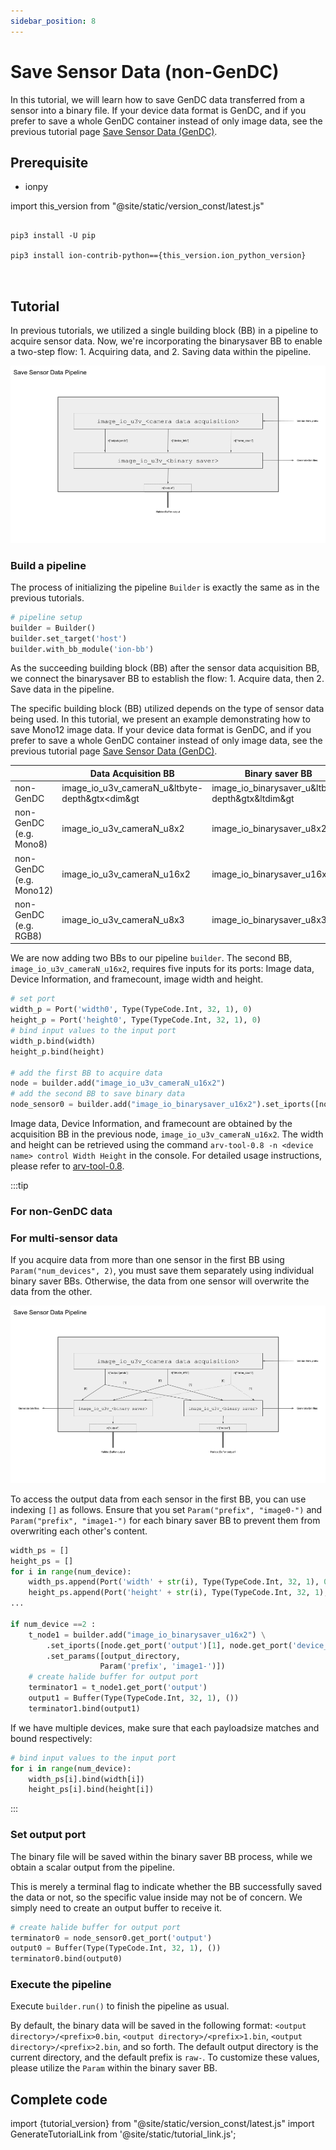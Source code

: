 ```yaml
---
sidebar_position: 8
---
```


# Save Sensor Data (non-GenDC)

In this tutorial, we will learn how to save GenDC data transferred from a sensor into a binary file.
If your device data format is GenDC, and if you prefer to save a whole GenDC container instead of only image data, see the previous tutorial page [Save Sensor Data (GenDC)](./save-gendc.md).

## Prerequisite

* ionpy

import this_version from "@site/static/version_const/latest.js"

<pre>
<code class="language-bash">
pip3 install -U pip<br />
pip3 install ion-contrib-python=={this_version.ion_python_version}<br />
</code>
</pre>

## Tutorial

In previous tutorials, we utilized a single building block (BB) in a pipeline to acquire sensor data. Now, we're incorporating the binarysaver BB to enable a two-step flow: 1. Acquiring data, and 2. Saving data within the pipeline.

![binarysaver-bb-after-data-acquisition-BB](../img/tutorial4-single-sensor.png)

### Build a pipeline

The process of initializing the pipeline `Builder` is exactly the same as in the previous tutorials. 

```python
# pipeline setup
builder = Builder()
builder.set_target('host')
builder.with_bb_module('ion-bb')
```

As the succeeding building block (BB) after the sensor data acquisition BB, we connect the binarysaver BB to establish the flow: 1. Acquire data, then 2. Save data in the pipeline.

The specific building block (BB) utilized depends on the type of sensor data being used. In this tutorial, we present an example demonstrating how to save Mono12 image data. If your device data format is GenDC, and if you prefer to save a whole GenDC container instead of only image data, see the previous tutorial page [Save Sensor Data (GenDC)](./save-gendc.md).

|           | Data Acquisition BB                            | Binary saver BB                                  |
|-----------|------------------------------------------------|--------------------------------------------------|
| non-GenDC | image_io_u3v_cameraN_u&ltbyte-depth&gtx<dim&gt | image_io_binarysaver_u&ltbyte-depth&gtx&ltdim&gt |
| non-GenDC<br/>(e.g. Mono8) | image_io_u3v_cameraN_u8x2 | image_io_binarysaver_u8x2 |
| non-GenDC<br/>(e.g. Mono12) | image_io_u3v_cameraN_u16x2 | image_io_binarysaver_u16x2 |
| non-GenDC<br/>(e.g. RGB8) | image_io_u3v_cameraN_u8x3 | image_io_binarysaver_u8x3 |

We are now adding two BBs to our pipeline `builder`. The second BB, `image_io_u3v_cameraN_u16x2`, requires five inputs for its ports: Image data, Device Information, and framecount, image width and height.

```python
# set port
width_p = Port('width0', Type(TypeCode.Int, 32, 1), 0)
height_p = Port('height0', Type(TypeCode.Int, 32, 1), 0)
# bind input values to the input port
width_p.bind(width)
height_p.bind(height)

# add the first BB to acquire data
node = builder.add("image_io_u3v_cameraN_u16x2")
# add the second BB to save binary data 
node_sensor0 = builder.add("image_io_binarysaver_u16x2").set_iports([node.get_port('output')[0], node.get_port('device_info')[0], node.get_port('frame_count')[i], width_p, height_p ])
```

Image data, Device Information, and framecount are obtained by the acquisition BB in the previous node, `image_io_u3v_cameraN_u16x2`. The width and height can be retrieved using the command `arv-tool-0.8 -n <device name> control Width Height` in the console. For detailed usage instructions, please refer to [arv-tool-0.8](../../external/aravis/arv-tools).


:::tip

### For non-GenDC data

### For multi-sensor data

If you acquire data from more than one sensor in the first BB using `Param("num_devices", 2)`, you must save them separately using individual binary saver BBs. Otherwise, the data from one sensor will overwrite the data from the other.

![binarysaver-bb-after-data-acquisition-BB-multi-sensor](../img/tutorial4-multi-sensor.png)

To access the output data from each sensor in the first BB, you can use indexing `[]` as follows. Ensure that you set `Param("prefix", "image0-")` and `Param("prefix", "image1-")` for each binary saver BB to prevent them from overwriting each other's content.

```python
width_ps = []
height_ps = []
for i in range(num_device):
    width_ps.append(Port('width' + str(i), Type(TypeCode.Int, 32, 1), 0))
    height_ps.append(Port('height' + str(i), Type(TypeCode.Int, 32, 1), 0))
...

if num_device ==2 :
    t_node1 = builder.add("image_io_binarysaver_u16x2") \
        .set_iports([node.get_port('output')[1], node.get_port('device_info')[1], node.get_port('frame_count')[i], width_ps[1], height_ps[1]])
        .set_params([output_directory,
                    Param('prefix', 'image1-')])
    # create halide buffer for output port
    terminator1 = t_node1.get_port('output')
    output1 = Buffer(Type(TypeCode.Int, 32, 1), ())
    terminator1.bind(output1)
```

If we have multiple devices, make sure that each payloadsize matches and bound respectively:
```python
# bind input values to the input port
for i in range(num_device):
    width_ps[i].bind(width[i])
    height_ps[i].bind(height[i])
```

:::

### Set output port

The binary file will be saved within the binary saver BB process, while we obtain a scalar output from the pipeline.

This is merely a terminal flag to indicate whether the BB successfully saved the data or not, so the specific value inside may not be of concern. We simply need to create an output buffer to receive it.

```python
# create halide buffer for output port
terminator0 = node_sensor0.get_port('output')
output0 = Buffer(Type(TypeCode.Int, 32, 1), ())
terminator0.bind(output0)
```

### Execute the pipeline

Execute `builder.run()` to finish the pipeline as usual.

By default, the binary data will be saved in the following format: `<output directory>/<prefix>0.bin`, `<output directory>/<prefix>1.bin`, `<output directory>/<prefix>2.bin`, and so forth. The default output directory is the current directory, and the default prefix is `raw-`. To customize these values, please utilize the `Param` within the binary saver BB.

## Complete code

import {tutorial_version} from "@site/static/version_const/latest.js"
import GenerateTutorialLink from '@site/static/tutorial_link.js';

<GenerateTutorialLink language="python" tag={tutorial_version} tutorialfile="tutorial4_save_image_bin_data" />
